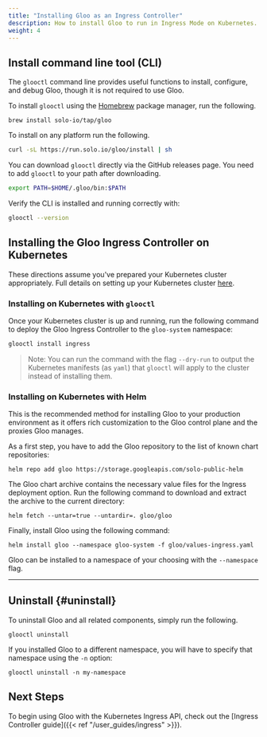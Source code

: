 ```yaml
---
title: "Installing Gloo as an Ingress Controller"
description: How to install Gloo to run in Ingress Mode on Kubernetes.
weight: 4
---
```


## Install command line tool (CLI)

The `glooctl` command line provides useful functions to install, configure, and debug Gloo, though it is not required to use Gloo.

To install `glooctl` using the [Homebrew](https://brew.sh) package manager, run the following.

```shell
brew install solo-io/tap/gloo
```

To install on any platform run the following.

```bash
curl -sL https://run.solo.io/gloo/install | sh
```

You can download `glooctl` directly via the GitHub releases page. You need to add `glooctl` to your path after downloading.


```bash
export PATH=$HOME/.gloo/bin:$PATH
```

Verify the CLI is installed and running correctly with:

```bash
glooctl --version
```

## Installing the Gloo Ingress Controller on Kubernetes

These directions assume you've prepared your Kubernetes cluster appropriately. Full details on setting up your
Kubernetes cluster [here](../cluster_setup).

### Installing on Kubernetes with `glooctl`

Once your Kubernetes cluster is up and running, run the following command to deploy the Gloo Ingress Controller to the `gloo-system` namespace:

```bash
glooctl install ingress
```

> Note: You can run the command with the flag `--dry-run` to output 
the Kubernetes manifests (as `yaml`) that `glooctl` will 
apply to the cluster instead of installing them.

### Installing on Kubernetes with Helm


This is the recommended method for installing Gloo to your production environment as it offers rich customization to
the Gloo control plane and the proxies Gloo manages.

As a first step, you have to add the Gloo repository to the list of known chart repositories:

```shell
helm repo add gloo https://storage.googleapis.com/solo-public-helm
```

The Gloo chart archive contains the necessary value files for the Ingress deployment option. Run the
following command to download and extract the archive to the current directory:

```shell
helm fetch --untar=true --untardir=. gloo/gloo
```

Finally, install Gloo using the following command:

```shell
helm install gloo --namespace gloo-system -f gloo/values-ingress.yaml
```

Gloo can be installed to a namespace of your choosing with the `--namespace` flag.

---

## Uninstall {#uninstall}

To uninstall Gloo and all related components, simply run the following.

```shell
glooctl uninstall
```
If you installed Gloo to a different namespace, you will have to specify that namespace using the `-n` option:

```shell
glooctl uninstall -n my-namespace
```

## Next Steps

To begin using Gloo with the Kubernetes Ingress API, check out the [Ingress Controller guide]({{< ref "/user_guides/ingress" >}}).
